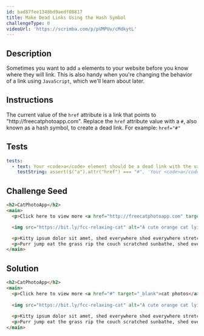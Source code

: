 ```yaml
---
id: bad87fee1348bd9aedf08817
title: Make Dead Links Using the Hash Symbol
challengeType: 0
videoUrl: 'https://scrimba.com/p/pVMPUv/cMdkytL'
---
```


## Description
<section id='description'>
Sometimes you want to add <code>a</code> elements to your website before you know where they will link.
This is also handy when you're changing the behavior of a link using <code>JavaScript</code>, which we'll learn about later.
</section>

## Instructions
<section id='instructions'>
The current value of the <code>href</code> attribute is a link that points to "http://freecatphotoapp.com". Replace the <code>href</code> attribute value with a <code>#</code>, also known as a hash symbol, to create a dead link.
For example: <code>href="#"</code>
</section>

## Tests
<section id='tests'>

```yml
tests:
  - text: Your <code>a</code> element should be a dead link with the value of the <code>href</code> attribute set to "#".
    testString: assert($("a").attr("href") === "#", 'Your <code>a</code> element should be a dead link with the value of the <code>href</code> attribute set to "#".');

```

</section>

## Challenge Seed
<section id='challengeSeed'>

<div id='html-seed'>

```html
<h2>CatPhotoApp</h2>
<main>
  <p>Click here to view more <a href="http://freecatphotoapp.com" target="_blank">cat photos</a>.</p>

  <img src="https://bit.ly/fcc-relaxing-cat" alt="A cute orange cat lying on its back.">

  <p>Kitty ipsum dolor sit amet, shed everywhere shed everywhere stretching attack your ankles chase the red dot, hairball run catnip eat the grass sniff.</p>
  <p>Purr jump eat the grass rip the couch scratched sunbathe, shed everywhere rip the couch sleep in the sink fluffy fur catnip scratched.</p>
</main>
```

</div>



</section>

## Solution
<section id='solution'>

```html
<h2>CatPhotoApp</h2>
<main>
  <p>Click here to view more <a href="#" target="_blank">cat photos</a>.</p>
  
  <img src="https://bit.ly/fcc-relaxing-cat" alt="A cute orange cat lying on its back.">
  
  <p>Kitty ipsum dolor sit amet, shed everywhere shed everywhere stretching attack your ankles chase the red dot, hairball run catnip eat the grass sniff.</p>
  <p>Purr jump eat the grass rip the couch scratched sunbathe, shed everywhere rip the couch sleep in the sink fluffy fur catnip scratched.</p>
</main>
```

</section>
